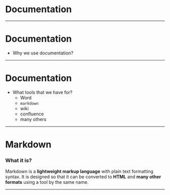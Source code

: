 # Documentation
---

# Documentation
* Why we use documentation?

---

# Documentation
* What tools that we have for?
  * Word
  * `markdown`
  * wiki
  * confluence
  * many others
  
---

# Markdown
### What it is?

Markdown is a **lightweight markup language** with plain text formatting syntax.
It is designed so that it can be converted to **HTML** and **many other formats** using a tool by the same name.

---
